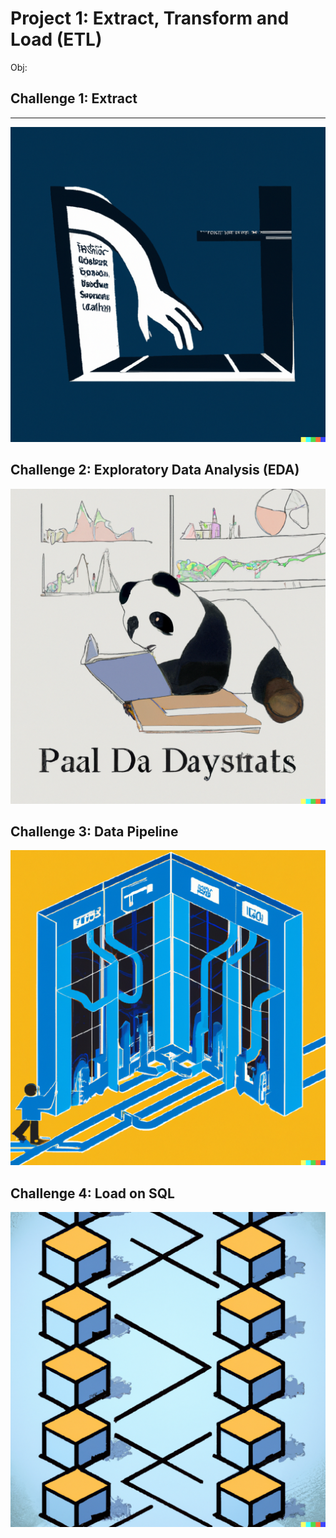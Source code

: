 # Project 1: Extract, Transform and Load (ETL)

Obj:

## Challenge 1: Extract
---
![](images/extract.png)

## Challenge 2: Exploratory Data Analysis (EDA)
![](images/eda2.png)

## Challenge 3: Data Pipeline
![](images/pipe.png)

## Challenge 4: Load on SQL
![](images/load.png)